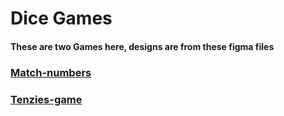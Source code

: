 <h1>Dice Games</h1>
<h4>These are two Games here, designs are from these figma files</h4>
<h3><a target='_blank' href='https://www.figma.com/file/rephrU2FVgN8MFz6XhnP51/Learn-React-with-10-Projects?type=design&node-id=21-8&mode=design&t=7HcreEi14C7MwWSx-0'>Match-numbers</a></h3>
<h3><a target='_blank' href='https://www.figma.com/file/FqsxRUhAaXM4ezddQK0CdR/Tenzies?type=design&node-id=0-1&mode=design&t=4V6DptlQnOe3mk21-0'>Tenzies-game</a></h3>

